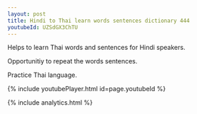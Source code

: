 ```yaml
---
layout: post
title: Hindi to Thai learn words sentences dictionary 444 
youtubeId: UZSdGX3ChTU
---
```

 
 
Helps to learn Thai words and sentences for Hindi speakers.

Opportunitiy to repeat the words sentences. 

Practice Thai language. 
 
{% include youtubePlayer.html id=page.youtubeId %}
 
 
{% include analytics.html %}